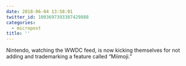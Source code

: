 ```yaml
---
date: 2018-06-04 13:58:01
twitter_id: 1003697393387429888
categories:
  - micropost
title: ''
---
```


Nintendo, watching the WWDC feed, is now kicking themselves for not adding and trademarking a feature called “Miimoji.”
